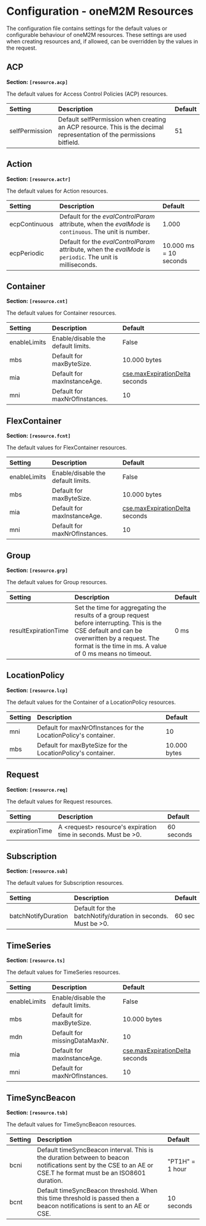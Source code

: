 # Configuration - oneM2M Resources

The configuration file contains settings for the default values or configurable behaviour of oneM2M resources. These settings are used when creating resources and, if allowed, can be overridden by the values in the request.

## ACP

**Section: `[resource.acp]`**

The default values for Access Control Policies (ACP) resources.

| Setting        | Description                                                                                                           |Default |
|:---------------|:----------------------------------------------------------------------------------------------------------------------|:-------|
| selfPermission | Default selfPermission when creating an ACP resource. This is the decimal representation of the permissions bitfield. | 51     |


## Action

**Section: `[resource.actr]`**

The default values for Action resources.

| Setting       | Description                                                                                                | Default                |
|:--------------|:-----------------------------------------------------------------------------------------------------------|:-----------------------|
| ecpContinuous | Default for the *evalControlParam* attribute, when the *evalMode* is `continuous`. The unit is number.     | 1.000                  |
| ecpPeriodic   | Default for the *evalControlParam* attribute, when the *evalMode* is `periodic`. The unit is milliseconds. | 10.000 ms = 10 seconds |


## Container

**Section: `[resource.cnt]`**

The default values for Container resources.

| Setting      | Description                        | Default                                                                          |
|:-------------|:-----------------------------------|:---------------------------------------------------------------------------------|
| enableLimits | Enable/disable the default limits. | False                                                                            |
| mbs          | Default for maxByteSize.           | 10.000 bytes                                                                     |
| mia          | Default for maxInstanceAge.        | [cse.maxExpirationDelta](../setup/Configuration-cse.md#general-settings) seconds |
| mni          | Default for maxNrOfInstances.      | 10                                                                               |


## FlexContainer

**Section: `[resource.fcnt]`**

The default values for FlexContainer resources.

| Setting      | Description                        | Default                                                                          |
|:-------------|:-----------------------------------|:---------------------------------------------------------------------------------|
| enableLimits | Enable/disable the default limits. | False                                                                            |
| mbs          | Default for maxByteSize.           | 10.000 bytes                                                                     |
| mia          | Default for maxInstanceAge.        | [cse.maxExpirationDelta](../setup/Configuration-cse.md#general-settings) seconds |
| mni          | Default for maxNrOfInstances.      | 10                                                                               |


## Group

**Section: `[resource.grp]`**

The default values for Group resources.

| Setting              | Description                                                                                                                                                                                                  |Default |
|:---------------------|:-------------------------------------------------------------------------------------------------------------------------------------------------------------------------------------------------------------|:-------|
| resultExpirationTime | Set the time for aggregating the results of a group request before interrupting. This is the CSE default and can be overwritten by a request. The format is the time in ms. A value of 0 ms means no timeout.| 0 ms   |


## LocationPolicy

**Section: `[resource.lcp]`**

The default values for the Container of a LocationPolicy resources.

| Setting | Description                                                       |Default      |
|:--------|:------------------------------------------------------------------|:------------|
| mni     | Default for maxNrOfInstances for the LocationPolicy's container.  | 10          |
| mbs     | Default for maxByteSize for the LocationPolicy's container.	      | 10.000 bytes|


## Request

**Section: `[resource.req]`**

The default values for Request resources.

| Setting        | Description                                                        |Default     |
|:---------------|:-------------------------------------------------------------------|:-----------|
| expirationTime | A &lt;request> resource's  expiration time in seconds. Must be >0. | 60 seconds |


## Subscription

**Section: `[resource.sub]`**

The default values for Subscription resources.

| Setting             | Description                                                                           | Default |
|:--------------------|:--------------------------------------------------------------------------------------|:--------|
| batchNotifyDuration | Default for the batchNotify/duration in seconds. Must be >0.                          | 60 sec  |

## TimeSeries

**Section: `[resource.ts]`**

The default values for TimeSeries resources.

| Setting      | Description                        | Default                                                                          |
|:-------------|:-----------------------------------|:---------------------------------------------------------------------------------|
| enableLimits | Enable/disable the default limits. | False                                                                            |
| mbs          | Default for maxByteSize.           | 10.000 bytes                                                                     |
| mdn          | Default for missingDataMaxNr.      | 10                                                                               |
| mia          | Default for maxInstanceAge.        | [cse.maxExpirationDelta](../setup/Configuration-cse.md#general-settings) seconds |
| mni          | Default for maxNrOfInstances.      | 10                                                                               |


## TimeSyncBeacon

**Section: `[resource.tsb]`**

The default values for TimeSyncBeacon resources.

| Setting | Description                                                                                                                                                    | Default         |
|:--------|:---------------------------------------------------------------------------------------------------------------------------------------------------------------|:----------------|
| bcni    | Default timeSyncBeacon interval. This is the duration between to beacon notifications sent by the CSE to an AE or CSE.T he format must be an ISO8601 duration. | "PT1H" = 1 hour |
| bcnt    | Default timeSyncBeacon threshold. When this time threshold is passed then a beacon notifications is sent to an AE or CSE.                                      | 10 seconds      |

